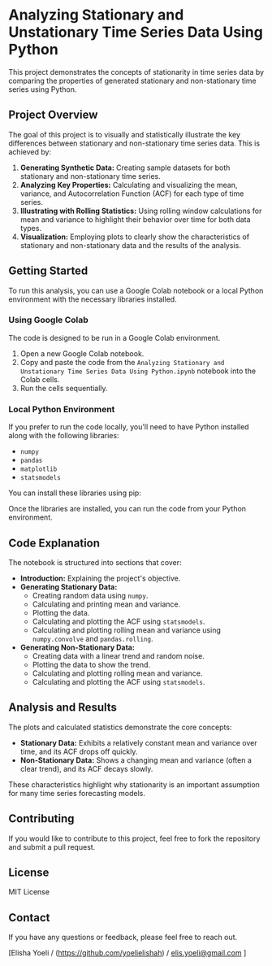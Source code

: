 # Analyzing Stationary and Unstationary Time Series Data Using Python

This project demonstrates the concepts of stationarity in time series data by comparing the properties of generated stationary and non-stationary time series using Python.

## Project Overview

The goal of this project is to visually and statistically illustrate the key differences between stationary and non-stationary time series data. This is achieved by:

1.  **Generating Synthetic Data:** Creating sample datasets for both stationary and non-stationary time series.
2.  **Analyzing Key Properties:** Calculating and visualizing the mean, variance, and Autocorrelation Function (ACF) for each type of time series.
3.  **Illustrating with Rolling Statistics:** Using rolling window calculations for mean and variance to highlight their behavior over time for both data types.
4.  **Visualization:** Employing plots to clearly show the characteristics of stationary and non-stationary data and the results of the analysis.

## Getting Started

To run this analysis, you can use a Google Colab notebook or a local Python environment with the necessary libraries installed.

### Using Google Colab

The code is designed to be run in a Google Colab environment.

1.  Open a new Google Colab notebook.
2.  Copy and paste the code from the `Analyzing Stationary and Unstationary Time Series Data Using Python.ipynb` notebook into the Colab cells.
3.  Run the cells sequentially.

### Local Python Environment

If you prefer to run the code locally, you'll need to have Python installed along with the following libraries:

*   `numpy`
*   `pandas`
*   `matplotlib`
*   `statsmodels`

You can install these libraries using pip:


Once the libraries are installed, you can run the code from your Python environment.

## Code Explanation

The notebook is structured into sections that cover:

*   **Introduction:** Explaining the project's objective.
*   **Generating Stationary Data:**
    *   Creating random data using `numpy`.
    *   Calculating and printing mean and variance.
    *   Plotting the data.
    *   Calculating and plotting the ACF using `statsmodels`.
    *   Calculating and plotting rolling mean and variance using `numpy.convolve` and `pandas.rolling`.
*   **Generating Non-Stationary Data:**
    *   Creating data with a linear trend and random noise.
    *   Plotting the data to show the trend.
    *   Calculating and plotting rolling mean and variance.
    *   Calculating and plotting the ACF using `statsmodels`.

## Analysis and Results

The plots and calculated statistics demonstrate the core concepts:

*   **Stationary Data:** Exhibits a relatively constant mean and variance over time, and its ACF drops off quickly.
*   **Non-Stationary Data:** Shows a changing mean and variance (often a clear trend), and its ACF decays slowly.

These characteristics highlight why stationarity is an important assumption for many time series forecasting models.

## Contributing

If you would like to contribute to this project, feel free to fork the repository and submit a pull request.

## License

MIT License

## Contact

If you have any questions or feedback, please feel free to reach out.

[Elisha Yoeli / (https://github.com/yoelielishah) / elis.yoeli@gmail.com ]
